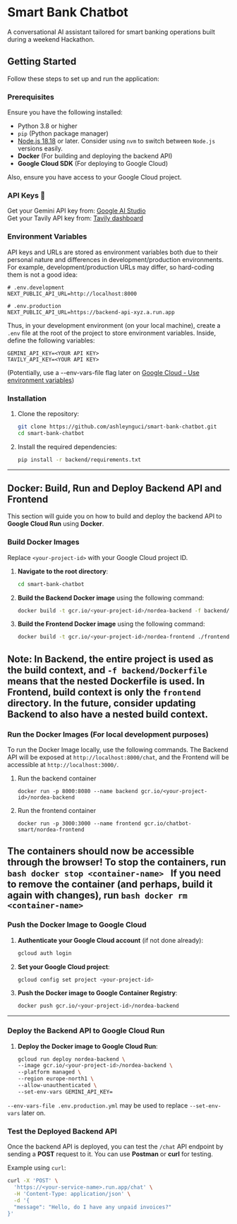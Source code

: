 # Smart Bank Chatbot
A conversational AI assistant tailored for smart banking operations built during a weekend Hackathon.

## Getting Started

Follow these steps to set up and run the application:

### Prerequisites

Ensure you have the following installed:
- Python 3.8 or higher
- `pip` (Python package manager)
- [Node.js 18.18](https://nodejs.org/en) or later. Consider using `nvm` to switch between `Node.js` versions easily.
- **Docker** (For building and deploying the backend API)
- **Google Cloud SDK** (For deploying to Google Cloud)

Also, ensure you have access to your Google Cloud project.

### API Keys 🔑 
Get your Gemini API key from: [Google AI Studio](https://aistudio.google.com/app/apikey)  
Get your Tavily API key from: [Tavily dashboard](https://app.tavily.com/home)

### Environment Variables
API keys and URLs are stored as environment variables both due to their personal nature and differences in development/production environments.
For example, development/production URLs may differ, so hard-coding them is not a good idea:
```
# .env.development
NEXT_PUBLIC_API_URL=http://localhost:8000

# .env.production
NEXT_PUBLIC_API_URL=https://backend-api-xyz.a.run.app
```
Thus, in your development environment (on your local machine), create a `.env` file at the root of the project to store environment variables.
Inside, define the following variables:
```
GEMINI_API_KEY=<YOUR API KEY>
TAVILY_API_KEY=<YOUR API KEY>

```
(Potentially, use a --env-vars-file flag later on [Google Cloud - Use environment variables](https://cloud.google.com/workflows/docs/use-environment-variables)) 

### Installation

1. Clone the repository:
    ```bash
    git clone https://github.com/ashleynguci/smart-bank-chatbot.git
    cd smart-bank-chatbot
    ```

2. Install the required dependencies:
    ```bash
    pip install -r backend/requirements.txt
    ```

---

## Docker: Build, Run and Deploy Backend API and Frontend

This section will guide you on how to build and deploy the backend API to **Google Cloud Run** using **Docker**.

### Build Docker Images

Replace `<your-project-id>` with your Google Cloud project ID.

1. **Navigate to the root directory**:
    ```bash
    cd smart-bank-chatbot
    ```

2. **Build the Backend Docker image** using the following command:
    ```bash
    docker build -t gcr.io/<your-project-id>/nordea-backend -f backend/Dockerfile .
    ```

3. **Build the Frontend Docker image** using the following command:
    ```bash
    docker build -t gcr.io/<your-project-id>/nordea-frontend ./frontend
    ```

Note: In Backend, the entire project is used as the build context, and `-f backend/Dockerfile` means that the nested Dockerfile is used.
In Frontend, build context is only the `frontend` directory. In the future, consider updating Backend to also have a nested build context.
---

### Run the Docker Images (For local development purposes)
To run the Docker Image locally, use the following commands. 
The Backend API will be exposed at `http://localhost:8000/chat`,
and the Frontend will be accessible at `http://localhost:3000/`.

1. Run the backend container
    ```
    docker run -p 8000:8080 --name backend gcr.io/<your-project-id>/nordea-backend
    ```

2. Run the frontend container
    ```
    docker run -p 3000:3000 --name frontend gcr.io/chatbot-smart/nordea-frontend
    ```

The containers should now be accessible through the browser!
To stop the containers, run
    ```bash
    docker stop <container-name>
    ```
If you need to remove the container (and perhaps, build it again with changes), run
    ```bash
    docker rm <container-name>
    ```
---

### Push the Docker Image to Google Cloud

1. **Authenticate your Google Cloud account** (if not done already):
    ```bash
    gcloud auth login
    ```

2. **Set your Google Cloud project**:
    ```bash
    gcloud config set project <your-project-id>
    ```

3. **Push the Docker image to Google Container Registry**:
    ```bash
    docker push gcr.io/<your-project-id>/nordea-backend
    ```

---

### Deploy the Backend API to Google Cloud Run

1. **Deploy the Docker image to Google Cloud Run**:
    ```bash
    gcloud run deploy nordea-backend \
    --image gcr.io/<your-project-id>/nordea-backend \
    --platform managed \
    --region europe-north1 \
    --allow-unauthenticated \
    --set-env-vars GEMINI_API_KEY=
    ```

`--env-vars-file .env.production.yml` may be used to replace `--set-env-vars` later on.

### Test the Deployed Backend API

Once the backend API is deployed, you can test the `/chat` API endpoint by sending a **POST** request to it. You can use **Postman** or **curl** for testing.

Example using `curl`:
```bash
curl -X 'POST' \
  'https://<your-service-name>.run.app/chat' \
  -H 'Content-Type: application/json' \
  -d '{
  "message": "Hello, do I have any unpaid invoices?"
}'
